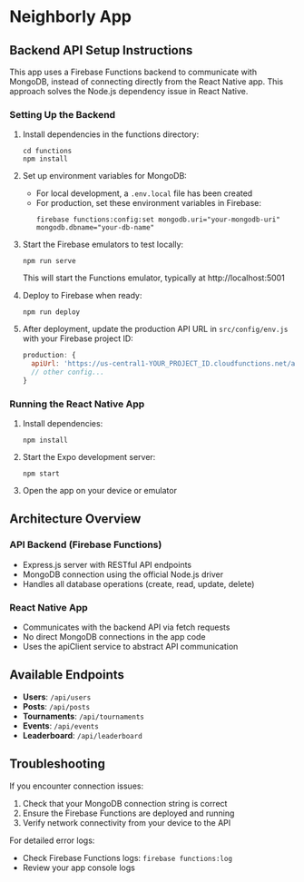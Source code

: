 # Neighborly App

## Backend API Setup Instructions

This app uses a Firebase Functions backend to communicate with MongoDB, instead of connecting directly from the React Native app. This approach solves the Node.js dependency issue in React Native.

### Setting Up the Backend

1. Install dependencies in the functions directory:
   ```
   cd functions
   npm install
   ```

2. Set up environment variables for MongoDB:
   - For local development, a `.env.local` file has been created
   - For production, set these environment variables in Firebase:
     ```
     firebase functions:config:set mongodb.uri="your-mongodb-uri" mongodb.dbname="your-db-name"
     ```

3. Start the Firebase emulators to test locally:
   ```
   npm run serve
   ```
   This will start the Functions emulator, typically at http://localhost:5001

4. Deploy to Firebase when ready:
   ```
   npm run deploy
   ```

5. After deployment, update the production API URL in `src/config/env.js` with your Firebase project ID:
   ```javascript
   production: {
     apiUrl: 'https://us-central1-YOUR_PROJECT_ID.cloudfunctions.net/api',
     // other config...
   }
   ```

### Running the React Native App

1. Install dependencies:
   ```
   npm install
   ```

2. Start the Expo development server:
   ```
   npm start
   ```

3. Open the app on your device or emulator

## Architecture Overview

### API Backend (Firebase Functions)
- Express.js server with RESTful API endpoints 
- MongoDB connection using the official Node.js driver
- Handles all database operations (create, read, update, delete)

### React Native App
- Communicates with the backend API via fetch requests
- No direct MongoDB connections in the app code
- Uses the apiClient service to abstract API communication

## Available Endpoints

- **Users**: `/api/users`
- **Posts**: `/api/posts`
- **Tournaments**: `/api/tournaments`
- **Events**: `/api/events`
- **Leaderboard**: `/api/leaderboard`

## Troubleshooting

If you encounter connection issues:
1. Check that your MongoDB connection string is correct
2. Ensure the Firebase Functions are deployed and running
3. Verify network connectivity from your device to the API

For detailed error logs:
- Check Firebase Functions logs: `firebase functions:log`
- Review your app console logs